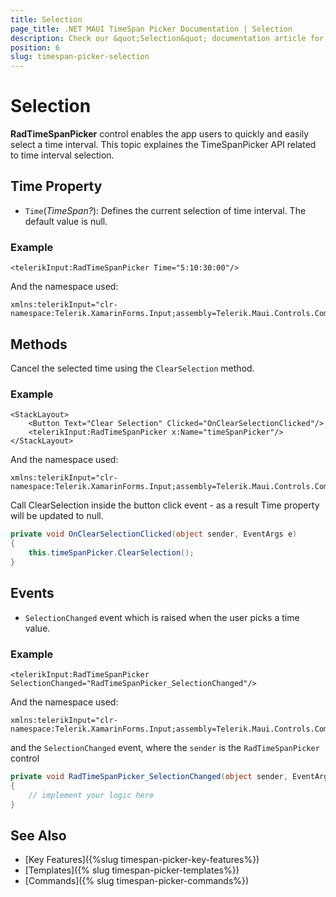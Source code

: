 ```yaml
---
title: Selection
page_title: .NET MAUI TimeSpan Picker Documentation | Selection
description: Check our &quot;Selection&quot; documentation article for Telerik TimeSpan Picker for .NET MAUI.
position: 6
slug: timespan-picker-selection
---
```


# Selection

**RadTimeSpanPicker** control enables the app users to quickly and easily select a time interval. This topic explaines the TimeSpanPicker API related to time interval selection.

## Time Property

* `Time`(*TimeSpan?*): Defines the current selection of time interval. The default value is null.

### Example 

```XAML
<telerikInput:RadTimeSpanPicker Time="5:10:30:00"/>
```

And the namespace used:

```XAML
xmlns:telerikInput="clr-namespace:Telerik.XamarinForms.Input;assembly=Telerik.Maui.Controls.Compatibility"
```

## Methods

Cancel the selected time using the `ClearSelection` method.

### Example

```XAML
<StackLayout>
    <Button Text="Clear Selection" Clicked="OnClearSelectionClicked"/>
    <telerikInput:RadTimeSpanPicker x:Name="timeSpanPicker"/>
</StackLayout>
```

And the namespace used:

```XAML
xmlns:telerikInput="clr-namespace:Telerik.XamarinForms.Input;assembly=Telerik.Maui.Controls.Compatibility"
```

Call ClearSelection inside the button click event - as a result Time property will be updated to null.

```C#
private void OnClearSelectionClicked(object sender, EventArgs e)
{
    this.timeSpanPicker.ClearSelection();
}
```

## Events

* `SelectionChanged` event which is raised when the user picks a time value.

### Example

```XAML
<telerikInput:RadTimeSpanPicker SelectionChanged="RadTimeSpanPicker_SelectionChanged"/>
```

And the namespace used:

```XAML
xmlns:telerikInput="clr-namespace:Telerik.XamarinForms.Input;assembly=Telerik.Maui.Controls.Compatibility"
```

and the `SelectionChanged` event, where the `sender` is the `RadTimeSpanPicker` control

```C#
private void RadTimeSpanPicker_SelectionChanged(object sender, EventArgs e)
{
	// implement your logic here
}
```

## See Also

- [Key Features]({%slug timespan-picker-key-features%})
- [Templates]({% slug timespan-picker-templates%})
- [Commands]({% slug timespan-picker-commands%})